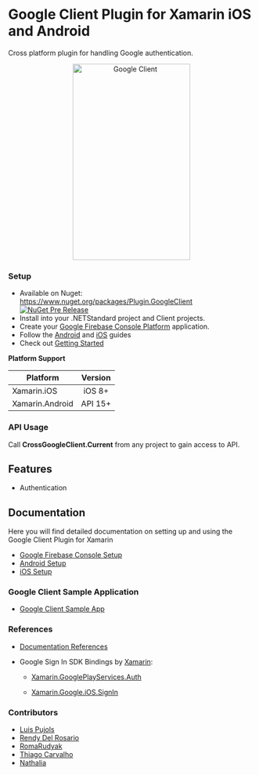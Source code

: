 # Google Client Plugin for Xamarin iOS and Android

Cross platform plugin for handling Google authentication.

<p align="center">
<img src="https://github.com/CrossGeeks/GoogleClientPlugin/blob/master/GoogleClientPlugin/images/googleclient.gif" height="400" width="240" title="Google Client"/>
</p>

### Setup
* Available on Nuget: https://www.nuget.org/packages/Plugin.GoogleClient
[![NuGet Pre Release](https://img.shields.io/nuget/vpre/Plugin.GoogleClient.svg?label=NuGet)](https://www.nuget.org/packages/Plugin.GoogleClient)
* Install into your .NETStandard project and Client projects.
* Create your [Google Firebase Console Platform](GoogleClientPlugin/docs/GoogleFirebaseConsoleSetup.md) application.
* Follow the [Android](GoogleClientPlugin/docs/AndroidSetup.md) and [iOS](GoogleClient/docs/iOSSetup.md) guides
* Check out [Getting Started](GoogleClientPlugin/docs/GettingStarted.md)

**Platform Support**

|Platform|Version|
| ------------------- | :------------------: |
|Xamarin.iOS|iOS 8+|
|Xamarin.Android|API 15+|

### API Usage

Call **CrossGoogleClient.Current** from any project to gain access to API.

## Features

- Authentication

## Documentation

Here you will find detailed documentation on setting up and using the Google Client Plugin for Xamarin

* [Google Firebase Console Setup](GoogleClientPlugin/docs/GoogleFirebaseConsoleSetup.md) 
* [Android Setup](GoogleClientPlugin/docs/AndroidSetup.md)
* [iOS Setup](GoogleClientPlugin/docs/iOSSetup.md)

### Google Client Sample Application
* [Google Client Sample App](GoogleClientPlugin/samples)

### References
* [Documentation References](GoogleClientPlugin/docs/References.md)
* Google Sign In SDK Bindings by [Xamarin](https://github.com/xamarin):

    - [Xamarin.GooglePlayServices.Auth](https://www.nuget.org/packages/Xamarin.GooglePlayServices.Auth/)
    
    - [Xamarin.Google.iOS.SignIn](https://www.nuget.org/packages/Xamarin.Google.iOS.SignIn/)

### Contributors

* [Luis Pujols](https://github.com/pujolsluis)
* [Rendy Del Rosario](https://github.com/rdelrosario)
* [RomaRudyak](https://github.com/RomaRudyak)
* [Thiago Carvalho](https://github.com/stealthcold)
* [Nathalia](https://github.com/natsoragge)
